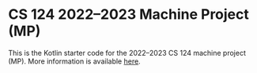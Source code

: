 # CS 124 2022–2023 Machine Project (MP)

This is the Kotlin starter code for the 2022–2023 CS 124 machine project (MP).
More information is available [here](https://cs124.org/MP/).
